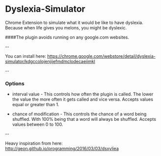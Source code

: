 # Dyslexia-Simulator
Chrome Extension to simulate what it would be like to have dyslexia.
Because when life gives you melons, you might be dyslexic.

####The plugin avoids running on any google.com websites.

--

You can install here: https://chrome.google.com/webstore/detail/dyslexia-simulator/kdgccolojenjijefmdmclodecaeiimkl

--

### Options

* interval value - This controls how often the plugin is called. The lower the value the more often it gets called and vice versa. Accepts values equal or greater than 1.

* chance of modification - This controls the chance of a word being shuffled. With 100% being that a word will always be shuffled. Accepts values between 0 to 100.

--

Heavy inspiration from here: http://geon.github.io/programming/2016/03/03/dsxyliea
